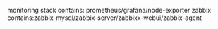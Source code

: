 monitoring stack contains: prometheus/grafana/node-exporter
zabbix contains:zabbix-mysql/zabbix-server/zabbixx-webui/zabbix-agent
